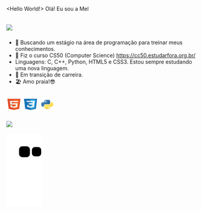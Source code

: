 <Hello World!> Olá! Eu sou a Mel <h2><img src="https://media.giphy.com/media/hvRJCLFzcasrR4ia7z/giphy.gif" width="30px"></h2> 

- 🔭 Buscando um estágio na área de programação para treinar meus conhecimentos.
- 🌱 Fiz o curso CS50 (Computer Science) https://cc50.estudarfora.org.br/  
- Linguagens: C, C++, Python, HTML5 e CSS3.
Estou sempre estudando uma nova linguagem.
- 💬 Em transição de carreira.
- 🏖 Amo praia!😎    
   
 </div>
<div style="display: inline_block"><br>
<img align="center" alt="Rafa-HTML" height="30" width="40" src="https://raw.githubusercontent.com/devicons/devicon/master/icons/html5/html5-original.svg">
<img align="center" alt="Rafa-CSS" height="30" width="40" src="https://raw.githubusercontent.com/devicons/devicon/master/icons/css3/css3-original.svg">
<img align="center" alt="Rafa-Python" height="30" width="40" src="https://raw.githubusercontent.com/devicons/devicon/master/icons/python/python-original.svg">

  
##
  
  <div>

<a href="https://instagram.com/melnatal" target="_blank"><img src="https://img.shields.io/badge/-Instagram-%23E4405F?style=for-the-badge&logo=instagram&logoColor=white" target="_blank"></a>
 
  </div>
  
   ![Snake animation](https://github.com/rafaballerini/rafaballerini/blob/output/github-contribution-grid-snake.svg)

